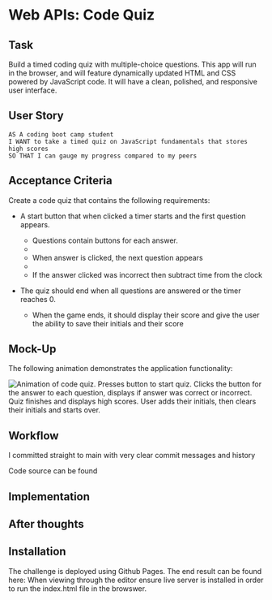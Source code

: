 # Web APIs: Code Quiz

## Task
Build a timed coding quiz with multiple-choice questions. This app will run in the browser, and will feature dynamically updated HTML and CSS powered by JavaScript code. It will have a clean, polished, and responsive user interface. 


## User Story

```
AS A coding boot camp student
I WANT to take a timed quiz on JavaScript fundamentals that stores high scores
SO THAT I can gauge my progress compared to my peers
```

## Acceptance Criteria

Create a code quiz that contains the following requirements:

* A start button that when clicked a timer starts and the first question appears.
 
  * Questions contain buttons for each answer.
  * 
  * When answer is clicked, the next question appears
  * 
  * If the answer clicked was incorrect then subtract time from the clock

* The quiz should end when all questions are answered or the timer reaches 0.

  * When the game ends, it should display their score and give the user the ability to save their initials and their score
  
## Mock-Up

The following animation demonstrates the application functionality:

![Animation of code quiz. Presses button to start quiz. Clicks the button for the answer to each question, displays if answer was correct or incorrect. Quiz finishes and displays high scores. User adds their initials, then clears their initials and starts over.](./assets/08-web-apis-challenge-demo.gif)

## Workflow
I committed straight to main with very clear commit messages and history

Code source can be found <here>

## Implementation

## After thoughts
  


## Installation

The challenge is deployed using Github Pages. The end result can be found here: <here> When viewing through the editor ensure live server is installed in order to run the index.html file in the browswer.